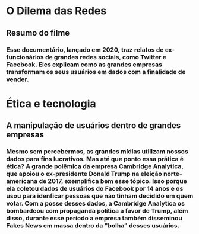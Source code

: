# O Dilema das Redes
## Resumo do filme 
### Esse documentário, lançado em 2020, traz relatos de ex-funcionários de grandes redes sociais, como Twitter e Facebook. Eles explicam como as grandes empresas transformam os seus usuários em dados com a finalidade de vender.

# Ética e tecnologia 
## A manipulação de usuários dentro de grandes empresas 
### Mesmo sem percebermos, as grandes mídias utilizam nossos dados para fins lucrativos. Mas até que ponto essa prática é ética? A grande polêmica da empresa Cambridge Analytica, que apoiou o ex-presidente Donald Trump na eleição norte-americana de 2017, exemplifica bem esse tópico. Isso porque ela coletou dados de usuários do Facebook por 14 anos e os usou para idenficar pessoas que não tinham decidido em quem votar. Com a posse desses dados, a Cambridge Analytica os bombardeou com propaganda política a favor de Trump, além disso, durante esse período a empresa também disseminou Fakes News em massa dentro da "bolha" desses usuários. 
